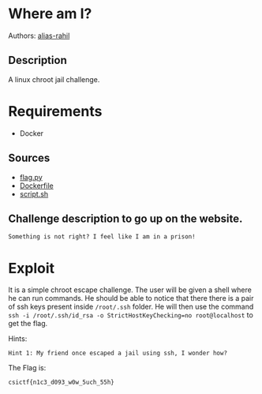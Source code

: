 
# Where am I?

Authors: [alias-rahil](https://github.com/alias-rahil)

## Description

A linux chroot jail challenge.

# Requirements

- Docker

## Sources

- [flag.py](./flag.txt)
- [Dockerfile](./Dockerfile)
- [script.sh](./script.sh)

## Challenge description to go up on the website.

```
Something is not right? I feel like I am in a prison!
```

# Exploit

It is a simple chroot escape challenge. The user will be given a shell where he can run commands. He should be able to notice that there there is a pair of ssh keys present inside `/root/.ssh` folder. He will then use the command `ssh -i /root/.ssh/id_rsa -o StrictHostKeyChecking=no root@localhost` to get the flag.

Hints:
```
Hint 1: My friend once escaped a jail using ssh, I wonder how?
```

The Flag is:
```
csictf{n1c3_d093_w0w_5uch_55h}
```